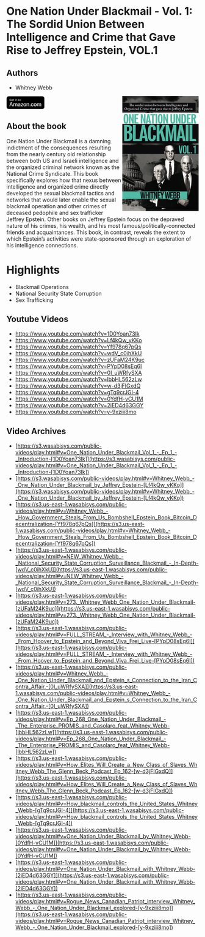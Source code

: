 # One Nation Under Blackmail - Vol. 1: The Sordid Union Between Intelligence and Crime that Gave Rise to Jeffrey Epstein, VOL.1

## Authors

- Whitney Webb

<a href="https://www.amazon.com/One-Nation-Under-Blackmail-Intelligence/dp/1634243013">
  <img src="../assets/images/61e7VOBSgqL.jpeg" width="200" align="right" alt="One Nation Under Blackmail - Vol. 1: The Sordid Union Between Intelligence and Crime that Gave Rise to Jeffrey Epstein, VOL.1">
</a>

<a href="https://www.amazon.com/One-Nation-Under-Blackmail-Intelligence/dp/1634243013">
    <img src="../assets/images/amazon_btn.svg" width="100px">
</a>

## About the book

One Nation Under Blackmail is a damning indictment of the consequences resulting from the nearly century old relationship between both US and Israeli intelligence and the organized criminal network known as the National Crime Syndicate. This book specifically explores how that nexus between intelligence and organized crime directly developed the sexual blackmail tactics and networks that would later enable the sexual blackmail operation and other crimes of deceased pedophile and sex trafficker Jeffrey Epstein. Other books on Jeffrey Epstein focus on the depraved nature of his crimes, his wealth, and his most famous/politically-connected friends and acquaintances. This book, in contrast, reveals the extent to which Epstein’s activities were state-sponsored through an exploration of his intelligence connections.

# Highlights

- Blackmail Operations
- National Security State Corruption
- Sex Trafficking

## Youtube Videos

- https://www.youtube.com/watch?v=1D0Yoan73Ik
- https://www.youtube.com/watch?v=Lf4kQw_yKKo
- https://www.youtube.com/watch?v=Yf978q67pQs
- https://www.youtube.com/watch?v=wdV_c0ihXkU
- https://www.youtube.com/watch?v=zUFaM24K9uc
- https://www.youtube.com/watch?v=PYpD08sEq6I
- https://www.youtube.com/watch?v=0I_uWRfySXA
- https://www.youtube.com/watch?v=lbbHL562zLw
- https://www.youtube.com/watch?v=w-d3jFIGxdQ
- https://www.youtube.com/watch?v=gTq9crJGI-4
- https://www.youtube.com/watch?v=0YdfH-vCU1M
- https://www.youtube.com/watch?v=2iED4d63GGY
- https://www.youtube.com/watch?v=y-9xziii8mo

## Video Archives

- [https://s3.wasabisys.com/public-videos/play.html#v=One_Nation_Under_Blackmail_Vol_1_-_Ep_1_-_Introduction-[1D0Yoan73Ik]](https://s3.wasabisys.com/public-videos/play.html#v=One_Nation_Under_Blackmail_Vol_1_-_Ep_1_-_Introduction-[1D0Yoan73Ik])
- [https://s3.wasabisys.com/public-videos/play.html#v=Whitney_Webb_-_One_Nation_Under_Blackmail_by_Jeffrey_Epstein-[Lf4kQw_yKKo]](https://s3.wasabisys.com/public-videos/play.html#v=Whitney_Webb_-_One_Nation_Under_Blackmail_by_Jeffrey_Epstein-[Lf4kQw_yKKo])
- [https://s3.us-east-1.wasabisys.com/public-videos/play.html#v=Whitney_Webb_-_How_Government_Steals_From_Us_Bombshell_Epstein_Book_Bitcoin_Decentralization-[Yf978q67pQs]](https://s3.us-east-1.wasabisys.com/public-videos/play.html#v=Whitney_Webb_-_How_Government_Steals_From_Us_Bombshell_Epstein_Book_Bitcoin_Decentralization-[Yf978q67pQs])
- [https://s3.us-east-1.wasabisys.com/public-videos/play.html#v=NEW_Whitney_Webb_-_National_Security_State_Corruption_Surveillance_Blackmail_-_In-Depth-[wdV_c0ihXkU]](https://s3.us-east-1.wasabisys.com/public-videos/play.html#v=NEW_Whitney_Webb_-_National_Security_State_Corruption_Surveillance_Blackmail_-_In-Depth-[wdV_c0ihXkU])
- [https://s3.us-east-1.wasabisys.com/public-videos/play.html#v=273._Whitney_Webb_One_Nation_Under_Blackmail-[zUFaM24K9uc]](https://s3.us-east-1.wasabisys.com/public-videos/play.html#v=273._Whitney_Webb_One_Nation_Under_Blackmail-[zUFaM24K9uc])
- [https://s3.us-east-1.wasabisys.com/public-videos/play.html#v=FULL_STREAM_-_Interview_with_Whitney_Webb_-_From_Hoover_to_Epstein_and_Beyond_Viva_Frei_Live-[PYpD08sEq6I]](https://s3.us-east-1.wasabisys.com/public-videos/play.html#v=FULL_STREAM_-_Interview_with_Whitney_Webb_-_From_Hoover_to_Epstein_and_Beyond_Viva_Frei_Live-[PYpD08sEq6I])
- [https://s3.us-east-1.wasabisys.com/public-videos/play.html#v=Whitney_Webb_-_One_Nation_Under_Blackmail_and_Epstein_s_Connection_to_the_Iran_Contra_Affair.-[0I_uWRfySXA]](https://s3.us-east-1.wasabisys.com/public-videos/play.html#v=Whitney_Webb_-_One_Nation_Under_Blackmail_and_Epstein_s_Connection_to_the_Iran_Contra_Affair.-[0I_uWRfySXA])
- [https://s3.us-east-1.wasabisys.com/public-videos/play.html#v=Ep_268_One_Nation_Under_Blackmail_-_The_Enterprise_PROMIS_and_Casolaro_feat_Whitney_Webb-[lbbHL562zLw]](https://s3.us-east-1.wasabisys.com/public-videos/play.html#v=Ep_268_One_Nation_Under_Blackmail_-_The_Enterprise_PROMIS_and_Casolaro_feat_Whitney_Webb-[lbbHL562zLw])
- [https://s3.us-east-1.wasabisys.com/public-videos/play.html#v=How_Elites_Will_Create_a_New_Class_of_Slaves_Whitney_Webb_The_Glenn_Beck_Podcast_Ep_162-[w-d3jFIGxdQ]](https://s3.us-east-1.wasabisys.com/public-videos/play.html#v=How_Elites_Will_Create_a_New_Class_of_Slaves_Whitney_Webb_The_Glenn_Beck_Podcast_Ep_162-[w-d3jFIGxdQ])
- [https://s3.us-east-1.wasabisys.com/public-videos/play.html#v=How_blackmail_controls_the_United_States_Whitney_Webb-[gTq9crJGI-4]](https://s3.us-east-1.wasabisys.com/public-videos/play.html#v=How_blackmail_controls_the_United_States_Whitney_Webb-[gTq9crJGI-4])
- [https://s3.us-east-1.wasabisys.com/public-videos/play.html#v=One_Nation_Under_Blackmail_by_Whitney_Webb-[0YdfH-vCU1M]](https://s3.us-east-1.wasabisys.com/public-videos/play.html#v=One_Nation_Under_Blackmail_by_Whitney_Webb-[0YdfH-vCU1M])
- [https://s3.us-east-1.wasabisys.com/public-videos/play.html#v=One_Nation_Under_Blackmail_with_Whitney_Webb-[2iED4d63GGY]](https://s3.us-east-1.wasabisys.com/public-videos/play.html#v=One_Nation_Under_Blackmail_with_Whitney_Webb-[2iED4d63GGY])
- [https://s3.us-east-1.wasabisys.com/public-videos/play.html#v=Rogue_News_Canadian_Patriot_interview_Whitney_Webb_-_One_Nation_Under_Blackmail_explored-[y-9xziii8mo]](https://s3.us-east-1.wasabisys.com/public-videos/play.html#v=Rogue_News_Canadian_Patriot_interview_Whitney_Webb_-_One_Nation_Under_Blackmail_explored-[y-9xziii8mo])
